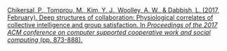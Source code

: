 
[Chikersal, P., Tomprou, M., Kim, Y. J., Woolley, A. W., & Dabbish, L. (2017, February). Deep structures of collaboration: Physiological correlates of collective intelligence and group satisfaction. In _Proceedings of the 2017 ACM conference on computer supported cooperative work and social computing_ (pp. 873-888).](https://dl.acm.org/doi/pdf/10.1145/2998181.2998250)